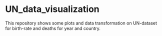 # UN_data_visualization
This repository shows some plots and data transformation on UN-dataset for birth-rate and deaths for year and country.
